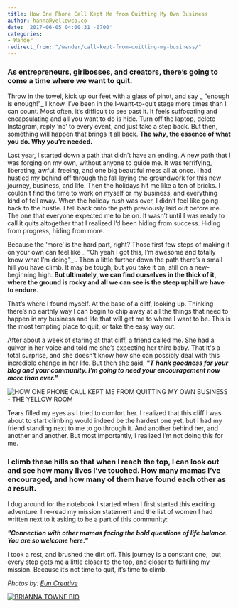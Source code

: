```yaml
---
title: How One Phone Call Kept Me from Quitting My Own Business
author: hanna@yellowco.co
date: '2017-06-05 04:00:31 -0700'
categories:
- Wander
redirect_from: "/wander/call-kept-from-quitting-my-business/"
---
```


### **As entrepreneurs, girlbosses, and creators, there’s going to come a time where we want to quit.**

Throw in the towel, kick up our feet with a glass of pinot, and say _ "enough is enough!"_ I know  I’ve been in the I-want-to-quit stage more times than I can count. Most often, it’s difficult to see past it. It feels suffocating and encapsulating and all you want to do is hide. Turn off the laptop, delete Instagram, reply ‘no’ to every event, and just take a step back. But then, something will happen that brings it all back. **The** **_why_, the essence of what you do. Why you’re needed.**

Last year, I started down a path that didn’t have an ending. A new path that I was forging on my own, without anyone to guide me. It was terrifying, liberating, awful, freeing, and one big beautiful mess all at once. I had hustled my behind off through the fall laying the groundwork for this new journey, business, and life. Then the holidays hit me like a ton of bricks. I couldn’t find the time to work on myself or my business, and everything kind of fell away. When the holiday rush was over, I didn’t feel like going back to the hustle. I fell back onto the path previously laid out before me. The one that everyone expected me to be on. It wasn’t until I was ready to call it quits altogether that I realized I’d been hiding from success. Hiding from progress, hiding from more.

Because the ‘more’ is the hard part, right? Those first few steps of making it on your own can feel like _ "Oh yeah I got this, I’m awesome and totally know what I’m doing"_ . Then a little further down the path there’s a small hill you have climb. It may be tough, but you take it on, still on a new-beginning high. **But ultimately, we can find ourselves in the thick of it, where the ground is rocky and all we can see is the steep uphill we have to endure.**

That’s where I found myself. At the base of a cliff, looking up. Thinking there’s no earthly way I can begin to chip away at all the things that need to happen in my business and life that will get me to where I want to be. This is the most tempting place to quit, or take the easy way out.

After about a week of staring at that cliff, a friend called me. She had a quiver in her voice and told me she’s expecting her third baby. That it's a total surprise, and she doesn’t know how she can possibly deal with this incredible change in her life. But then she said, **_"T_** **_hank goodness for your blog and your community. I’m going to need your encouragement now more than ever."_**

![HOW ONE PHONE CALL KEPT ME FROM QUITTING MY OWN BUSINESS - THE YELLOW ROOM](https://s3.amazonaws.com/yellow-files/blog/2017/06/KelsieMcNair-160.jpg)

Tears filled my eyes as I tried to comfort her. I realized that this cliff I was about to start climbing would indeed be the hardest one yet, but I had my friend standing next to me to go through it. And another behind her, and another and another. But most importantly, I realized I’m not doing this for me.

### **I climb these hills so that when I reach the top, I can look out and see how many lives I’ve touched. How many mamas I’ve encouraged, and how many of them have found each other as a result.**

I dug around for the notebook I started when I first started this exciting adventure. I re-read my mission statement and the list of women I had written next to it asking to be a part of this community:

**_"Connection with other mamas facing the bold questions of life balance. You are so welcome here."_**

I took a rest, and brushed the dirt off. This journey is a constant one,  but every step gets me a little closer to the top, and closer to fulfilling my mission. Because it’s not time to quit, it’s time to climb.

_Photos by: [Eun Creative](http://www.euncreative.com/)_

[![BRIANNA TOWNE BIO](https://s3.amazonaws.com/yellow-files/blog/2017/06/BRIANNA-TOWNE-BIO.jpg)](http://lifebybri.com/)
